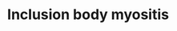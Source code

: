---
annotations:
- id: CL:0000187
  parent: native cell
  type: Cell Type Ontology
  value: muscle cell
- id: PW:0000013
  parent: disease pathway
  type: Pathway Ontology
  value: disease pathway
- id: DOID:3429
  type: Disease Ontology
  value: inclusion body myositis
authors:
- Fehrhart
- Eweitz
- Tabbassidaloii
communities:
- RareDiseases
description: Inclusion body myositis (IBM) is a rare muscle degeneration diseases.
  It is caused by presumably both genetic risk factors and environmental factors stimulated
  by increasing age. The mechanism of pathogenicity includes inflammation, ER stress/unfolded
  protein response, and disturbed autophagy, which leads to an accumulation of inclusions.
  The mechanism is similar to Alzheimer's disease and Parkinson's disease in neurons.
  This pathway is based on Figure 1 of Askanas V. et al. 2015.
last-edited: 2023-02-14
ndex: 354c0194-da34-11eb-b666-0ac135e8bacf
organisms:
- Homo sapiens
redirect_from:
- /index.php/Pathway:WP5120
- /instance/WP5120
- /instance/WP5120_rr125416
revision: r125416
schema-jsonld:
- '@context': https://schema.org/
  '@id': https://wikipathways.github.io/pathways/WP5120.html
  '@type': Dataset
  creator:
    '@type': Organization
    name: WikiPathways
  description: 'Inclusion body myositis (IBM) is a rare muscle degeneration diseases.
    It is caused by presumably both genetic risk factors and environmental factors
    stimulated by increasing age. The mechanism of pathogenicity includes inflammation,
    ER stress/unfolded protein response, and disturbed autophagy, which leads to an
    accumulation of inclusions. The mechanism is similar to Alzheimers disease and
    Parkinsons disease in neurons. This pathway is based on Figure 1 of Askanas
    V. et al. 2015. '
  keywords:
  - AbPP
  - BACE1
  - MAPT
  - MSTN
  - NCSTN
  - NFKB1
  - NFKB2
  - PSEN1
  - PSEN2
  - PSENEN
  - SIRT1
  - beta-APP
  - fibrillar beta-APP
  license: CC0
  name: Inclusion body myositis
seo: CreativeWork
title: Inclusion body myositis
wpid: WP5120
---